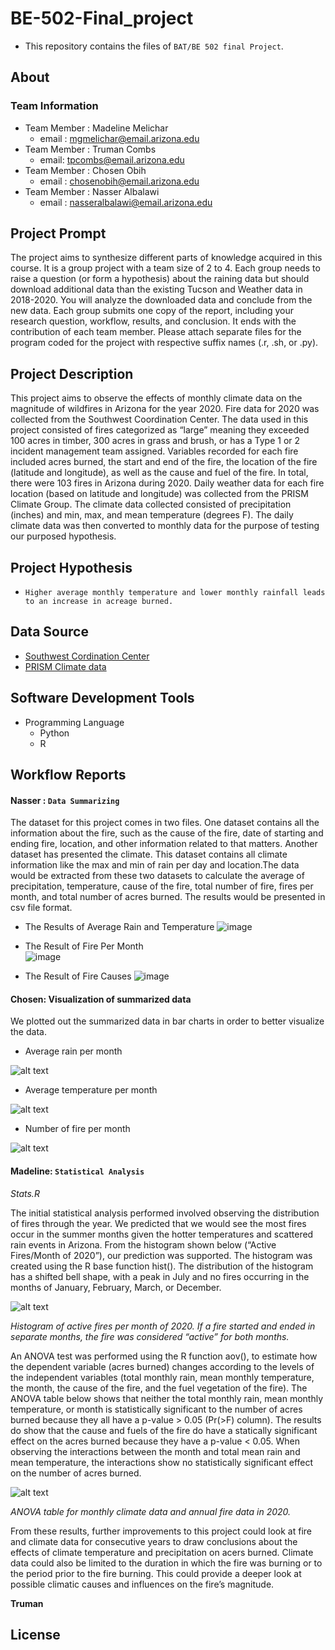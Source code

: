 # BE-502-Final_project

- This repository contains the files of `BAT/BE 502 final Project`.

## About

### Team Information

- Team Member : Madeline Melichar 
  - email : mgmelichar@email.arizona.edu
- Team Member : Truman Combs
  - email: tpcombs@email.arizona.edu
- Team Member : Chosen Obih
  - email : chosenobih@email.arizona.edu
- Team Member : Nasser Albalawi
  - email : nasseralbalawi@email.arizona.edu

## Project Prompt 
The project aims to synthesize different parts of knowledge acquired in this course. It is a group project with a team size of 2 to 4. Each group needs to raise a question (or form a hypothesis) about the raining data but should download additional data than the existing Tucson and Weather data in 2018-2020. You will analyze the downloaded data and conclude from the new data. Each group submits one copy of the report, including your research question, workflow, results, and conclusion. It ends with the contribution of each team member. Please attach separate files for the program coded for the project with respective suffix names (.r, .sh, or .py).

## Project Description 
This project aims to observe the effects of monthly climate data on the magnitude of wildfires in Arizona for the year 2020. Fire data for 2020 was collected from the Southwest Coordination Center. The data used in this project consisted of fires categorized as “large” meaning they exceeded 100 acres in timber, 300 acres in grass and brush, or has a Type 1 or 2 incident management team assigned. Variables recorded for each fire included acres burned, the start and end of the fire, the location of the fire (latitude and longitude), as well as the cause and fuel of the fire. In total, there were 103 fires in Arizona during 2020. Daily weather data for each fire location (based on latitude and longitude) was collected from the PRISM Climate Group. The climate data collected consisted of precipitation (inches) and min, max, and mean temperature (degrees F). The daily climate data was then converted to monthly data for the purpose of testing our purposed hypothesis. 

## Project Hypothesis
- `Higher average monthly temperature and lower monthly rainfall leads to an increase in acreage burned.`

## Data Source 
- [Southwest Cordination Center](https://gacc.nifc.gov/swcc/predictive/intelligence/Historical/Fire_and_Resource_Data/Historical_Fires_Acres.htm)
- [PRISM Climate data](https://prism.oregonstate.edu/)

## Software Development Tools
 - Programming Language
    - Python
    - R   

## Workflow Reports

#### Nasser : ` Data Summarizing `
The dataset for this project comes in two files. One dataset contains all the information about the fire, such as the cause of the fire, date of starting and ending fire, location, and other information related to that matters. Another dataset has presented the climate. This dataset contains all climate information like the max and min of rain per day and location.The data would be extracted from these two datasets to calculate the average of precipitation, temperature, cause of the fire, total number of fire, fires per month, and total number of acres burned. The results would be presented in csv file format.   

- The Results of Average Rain and Temperature 
![image](https://user-images.githubusercontent.com/14947851/146123734-dc10f0aa-e2bd-4394-b4da-6983e02d1a24.png)

- The Result of Fire Per Month  
![image](https://user-images.githubusercontent.com/14947851/146124061-074c1838-0af7-452a-b94d-21e1110388eb.png)

- The Result of Fire Causes 
![image](https://user-images.githubusercontent.com/14947851/146124342-fa233d4d-fca5-44d9-b8d6-a875be08abe3.png)

#### Chosen: Visualization of summarized data
We plotted out the summarized data in bar charts in order to better visualize the data. 

 - Average rain per month

![alt text](https://github.com/chosenobih/BE-502-Final_project/blob/main/Average_rain_per_month.png)

 - Average temperature per month

![alt text](https://github.com/chosenobih/BE-502-Final_project/blob/main/Average_temperature_per_month.png)

- Number of fire per month

![alt text](https://github.com/chosenobih/BE-502-Final_project/blob/main/Number_of_fire_per_month.png)



#### Madeline: `Statistical Analysis `

*Stats.R*

The initial statistical analysis performed involved observing the distribution of fires through the year. We predicted that we would see the most fires occur in the summer months given the hotter temperatures and scattered rain events in Arizona. From the histogram shown below (“Active Fires/Month of 2020”), our prediction was supported. The histogram was created using the R base function hist(). The distribution of the histogram has a shifted bell shape, with a peak in July and no fires occurring in the months of January, February, March, or December.
 
![alt text](https://github.com/chosenobih/BE-502-Final_project/blob/main/hist.png)

*Histogram of active fires per month of 2020. If a fire started and ended in separate months, the fire was considered “active” for both months.*

An ANOVA test was performed using the R function aov(), to estimate how the dependent variable (acres burned) changes according to the levels of the independent variables (total monthly rain, mean monthly temperature, the month, the cause of the fire, and the fuel vegetation of the fire). The ANOVA table below shows that neither the total monthly rain, mean monthly temperature, or month is statistically significant to the number of acres burned because they all have a p-value > 0.05 (Pr(>F) column). The results do show that the cause and fuels of the fire do have a statically significant effect on the acres burned because they have a p-value < 0.05. When observing the interactions between the month and total mean rain and mean temperature, the interactions show no statistically significant effect on the number of acres burned.

![alt text](https://github.com/chosenobih/BE-502-Final_project/blob/main/ANOVA.png)

*ANOVA table for monthly climate data and annual fire data in 2020.*

From these results, further improvements to this project could look at fire and climate data for consecutive years to draw conclusions about the effects of climate temperature and precipitation on acers burned.  Climate data could also be limited to the duration in which the fire was burning or to the period prior to the fire burning. This could provide a deeper look at possible climatic causes and influences on the fire’s magnitude.

**Truman**

## License
